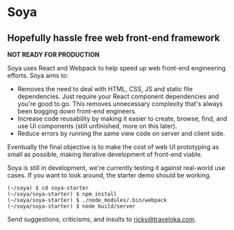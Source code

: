# Soya

## Hopefully hassle free web front-end framework

**NOT READY FOR PRODUCTION**

Soya uses React and Webpack to help speed up web front-end engineering efforts. Soya aims to:

- Removes the need to deal with HTML, CSS, JS and static file dependencies. Just require your React component dependencies and you're good to go. This removes unnecessary complexity that's always been bogging down front-end engineers.
- Increase code reusability by making it easier to create, browse, find, and use UI components (still unfinished, more on this later).
- Reduce errors by running the same view code on server and client side.

Eventually the final objective is to make the cost of web UI prototyping as small as possible, making iterative development of front-end viable.

Soya is still in development, we're currently testing it against real-world use cases. If you want to look around, the starter demo should be working.

    (~/soya) $ cd soya-starter
    (~/soya/soya-starter) $ npm install
    (~/soya/soya-starter) $ ./node_modules/.bin/webpack
    (~/soya/soya-starter) $ node build/server

Send suggestions, criticisms, and insults to ricky@traveloka.com.